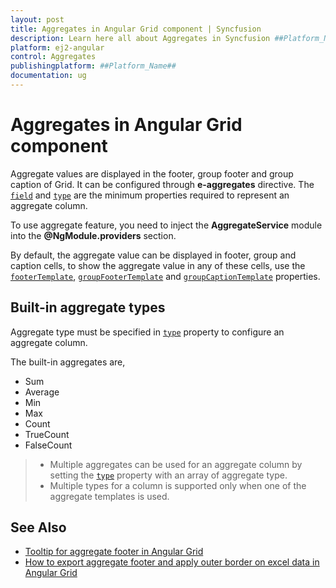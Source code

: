 ```yaml
---
layout: post
title: Aggregates in Angular Grid component | Syncfusion
description: Learn here all about Aggregates in Syncfusion ##Platform_Name## Grid component of Syncfusion Essential JS 2 and more.
platform: ej2-angular
control: Aggregates 
publishingplatform: ##Platform_Name##
documentation: ug
---
```


# Aggregates in Angular Grid component

Aggregate values are displayed in the footer, group footer and group caption of Grid. It can be configured through **e-aggregates** directive.
The [`field`](../../api/grid/aggregateColumnDirective/#field) and [`type`](../../api/grid/aggregateColumnDirective/#type)
 are the minimum properties required to represent an aggregate column.

To use aggregate feature, you need to inject the **AggregateService** module into the **@NgModule.providers** section.

By default, the aggregate value can be displayed in footer, group and caption cells, to
show the aggregate value in any of these cells, use the [`footerTemplate`](../../api/grid/aggregateColumn/#footertemplate),
[`groupFooterTemplate`](../../api/grid/aggregateColumn/#groupfootertemplate) and
[`groupCaptionTemplate`](../../api/grid/aggregateColumn/#groupcaptiontemplate) properties.

## Built-in aggregate types

Aggregate type must be specified in [`type`](../../api/grid/aggregateColumnDirective/#type) property to configure an aggregate column.

The built-in aggregates are,
* Sum
* Average
* Min
* Max
* Count
* TrueCount
* FalseCount

> * Multiple aggregates can be used for an aggregate column by setting the [`type`](../../api/grid/aggregateColumnDirective/#type)
 property
with an array of aggregate type.
> * Multiple types for a column is supported only when one of the aggregate templates is used.

## See Also

* [Tooltip for aggregate footer in Angular Grid](https://www.syncfusion.com/forums/154190/tooltip-for-aggregate-footer-in-angular-grid)
* [How to export aggregate footer and apply outer border on excel data in Angular Grid](https://www.syncfusion.com/forums/151023/how-to-export-aggregate-footer-and-apply-outer-border-on-excel-data-in-angular-grid)